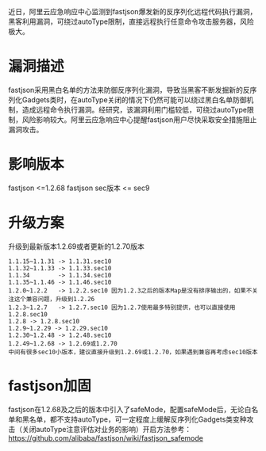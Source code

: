 近日，阿里云应急响应中心监测到fastjson爆发新的反序列化远程代码执行漏洞，黑客利用漏洞，可绕过autoType限制，直接远程执行任意命令攻击服务器，风险极大。

# 漏洞描述
fastjson采用黑白名单的方法来防御反序列化漏洞，导致当黑客不断发掘新的反序列化Gadgets类时，在autoType关闭的情况下仍然可能可以绕过黑白名单防御机制，造成远程命令执行漏洞。经研究，该漏洞利用门槛较低，可绕过autoType限制，风险影响较大。阿里云应急响应中心提醒fastjson用户尽快采取安全措施阻止漏洞攻击。

# 影响版本
fastjson <=1.2.68
fastjson sec版本 <= sec9

# 升级方案
升级到最新版本1.2.69或者更新的1.2.70版本
```
1.1.15~1.1.31 -> 1.1.31.sec10
1.1.32~1.1.33 -> 1.1.33.sec10 
1.1.34        -> 1.1.34.sec10
1.1.35~1.1.46 -> 1.1.46.sec10
1.2.0~1.2.2   -> 1.2.2.sec10 因为1.2.3之后的版本Map是没有排序输出的，如果不关注这个兼容问题，升级到1.2.26
1.2.3~1.2.7   -> 1.2.7.sec10 因为1.2.7使用最多特别提供，也可以直接使用1.2.8.sec10
1.2.8 -> 1.2.8.sec10
1.2.9~1.2.29 -> 1.2.29.sec10
1.2.30~1.2.48 -> 1.2.48.sec10
1.2.49~1.2.68 -> 1.2.69或1.2.70
中间有很多sec10小版本，建议直接升级到1.2.69或1.2.70，如果遇到兼容再考虑sec10版本
```

# fastjson加固
fastjson在1.2.68及之后的版本中引入了safeMode，配置safeMode后，无论白名单和黑名单，都不支持autoType，可一定程度上缓解反序列化Gadgets类变种攻击（关闭autoType注意评估对业务的影响）开启方法参考：https://github.com/alibaba/fastjson/wiki/fastjson_safemode

